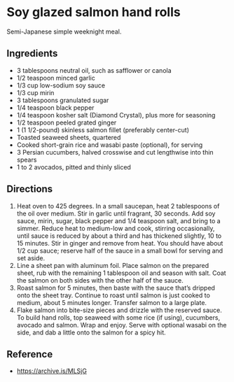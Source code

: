 # Soy glazed salmon hand rolls

Semi-Japanese simple weeknight meal.

## Ingredients

- 3 tablespoons neutral oil, such as safflower or canola
- 1/2 teaspoon minced garlic
- 1/3 cup low-sodium soy sauce
- 1/3 cup mirin
- 3 tablespoons granulated sugar
- 1/4 teaspoon black pepper
- 1/4 teaspoon kosher salt (Diamond Crystal), plus more for seasoning
- 1/2 teaspoon peeled grated ginger
- 1 (1 1/2-pound) skinless salmon fillet (preferably center-cut)
- Toasted seaweed sheets, quartered
- Cooked short-grain rice and wasabi paste (optional), for serving
- 3 Persian cucumbers, halved crosswise and cut lengthwise into thin spears
- 1 to 2 avocados, pitted and thinly sliced

## Directions

1. Heat oven to 425 degrees. In a small saucepan, heat 2 tablespoons of the oil over medium. Stir in garlic until fragrant, 30 seconds. Add soy sauce, mirin, sugar, black pepper and 1/4 teaspoon salt, and bring to a simmer. Reduce heat to medium-low and cook, stirring occasionally, until sauce is reduced by about a third and has thickened slightly, 10 to 15 minutes. Stir in ginger and remove from heat. You should have about 1/2 cup sauce; reserve half of the sauce in a small bowl for serving and set aside.
2. Line a sheet pan with aluminum foil. Place salmon on the prepared sheet, rub with the remaining 1 tablespoon oil and season with salt. Coat the salmon on both sides with the other half of the sauce.
3. Roast salmon for 5 minutes, then baste with the sauce that’s dripped onto the sheet tray. Continue to roast until salmon is just cooked to medium, about 5 minutes longer. Transfer salmon to a large plate.
4. Flake salmon into bite-size pieces and drizzle with the reserved sauce. To build hand rolls, top seaweed with some rice (if using), cucumbers, avocado and salmon. Wrap and enjoy. Serve with optional wasabi on the side, and dab a little onto the salmon for a spicy hit.

## Reference

- <https://archive.is/MLSjG>
